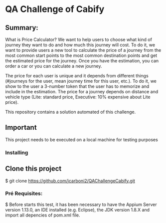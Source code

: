 # QA Challenge of Cabify

## Summary:

What is Price Calculator?
We want to help users to choose what kind of journey they want to do and how much this journey will cost. To do it, we want to provide users a new tool to calculate the price of a journey from the most common start points to the most common destination points and get the estimated price for the journey. Once you have the estimation, you can order a car or you can calculate a new journey.

The price for each user is unique and it depends from different things (#journeys for the user, mean journey time for this user, etc.). To do it, we show to the user a 3-number token that the user has to memorize and include in the estimation. The price for a journey depends on distance and vehicle type (Lite: standard price, Executive: 10% expensive about Lite price).

This repository contains a solution automated of this challenge.

## Important

This project needs to be executed on a local machine for testing purposes

### Installing

## Clone this project

$ git clone https://github.com/jcarboni2/QAChallengeCabify.git

### Pré Requisites:

$ Before starts this test, it has been necessary to have the Appium Server version 1.13.0, an IDE installed (e.g. Eclipse), the JDK version 1.8.X and import all depencies of pom.xml file.
